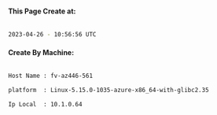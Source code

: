 
   
#### This Page Create at:

```bash

2023-04-26 - 10:56:56 UTC

```

#### Create By Machine:

```bash

Host Name : fv-az446-561

platform  : Linux-5.15.0-1035-azure-x86_64-with-glibc2.35

Ip Local  : 10.1.0.64

```

